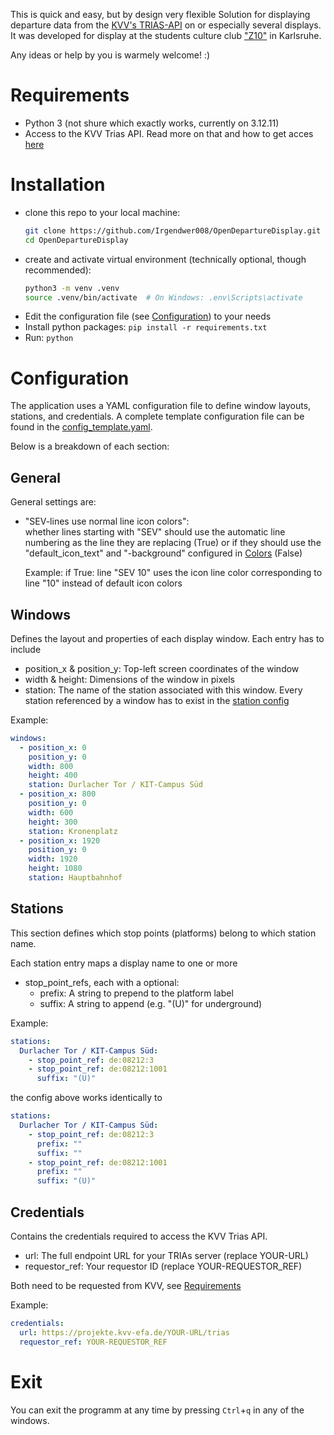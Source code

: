 This is quick and easy, but by design very flexible Solution for displaying departure data from the [KVV's TRIAS-API](https://www.kvv.de/fahrplan/fahrplaene/open-data.html) on or especially several displays. It was developed for display at the students culture club ["Z10"](https://z10.info) in Karlsruhe.

Any ideas or help by you is warmely welcome! :)

# Requirements
- Python 3 (not shure which exactly works, currently on 3.12.11)
- Access to the KVV Trias API. Read more on that and how to get acces [here](https://www.kvv.de/fahrplan/fahrplaene/open-data.html)

# Installation
- clone this repo to your local machine:
    ```sh
    git clone https://github.com/Irgendwer008/OpenDepartureDisplay.git
    cd OpenDepartureDisplay
    ```
- create and activate virtual environment (technically optional, though recommended):
    ```sh
    python3 -m venv .venv
    source .venv/bin/activate  # On Windows: .env\Scripts\activate
    ```
- Edit the configuration file (see [Configuration](#configuration)) to your needs
- Install python packages: `pip install -r requirements.txt`
- Run: `python`

# Configuration
The application uses a YAML configuration file to define window layouts, stations, and credentials. A complete template configuration file can be found in the [config_template.yaml](https://github.com/Irgendwer008/OpenDepartureDisplay/blob/main/config_template.yaml).

Below is a breakdown of each section:

## General

General settings are:
- "SEV-lines use normal line icon colors": \
    whether lines starting with "SEV" should use the automatic line numbering as the line they are replacing (True) or if they should use the "default_icon_text" and "-background" configured in [Colors](#colors) (False)

    Example: if True: line "SEV 10" uses the icon line color corresponding to line "10" instead of default icon colors

## Windows
Defines the layout and properties of each display window. Each entry has to include

- position_x & position_y: Top-left screen coordinates of the window
- width & height: Dimensions of the window in pixels
- station: The name of the station associated with this window. Every station referenced by a window has to exist in the [station config](#stations)

Example:
```yaml
windows:
  - position_x: 0
    position_y: 0
    width: 800
    height: 400
    station: Durlacher Tor / KIT-Campus Süd
  - position_x: 800
    position_y: 0
    width: 600
    height: 300
    station: Kronenplatz
  - position_x: 1920
    position_y: 0
    width: 1920
    height: 1080
    station: Hauptbahnhof
```

## Stations
This section defines which stop points (platforms) belong to which station name.

Each station entry maps a display name to one or more 
- stop_point_refs, each with a optional:
    - prefix: A string to prepend to the platform label
    - suffix: A string to append (e.g. "(U)" for underground)

Example: 

```yaml
stations:
  Durlacher Tor / KIT-Campus Süd:
    - stop_point_ref: de:08212:3
    - stop_point_ref: de:08212:1001
      suffix: "(U)"
```

the config above works identically to

```yaml
stations:
  Durlacher Tor / KIT-Campus Süd:
    - stop_point_ref: de:08212:3
      prefix: ""
      suffix: ""
    - stop_point_ref: de:08212:1001
      prefix: ""
      suffix: "(U)"
```

## Credentials

Contains the credentials required to access the KVV Trias API.

- url: The full endpoint URL for your TRIAs server (replace YOUR-URL)
- requestor_ref: Your requestor ID (replace YOUR-REQUESTOR_REF)

Both need to be requested from KVV, see [Requirements](#requirements)

Example:

```yaml
credentials:
  url: https://projekte.kvv-efa.de/YOUR-URL/trias
  requestor_ref: YOUR-REQUESTOR_REF
```

# Exit
You can exit the programm at any time by pressing `Ctrl`+`q` in any of the windows.